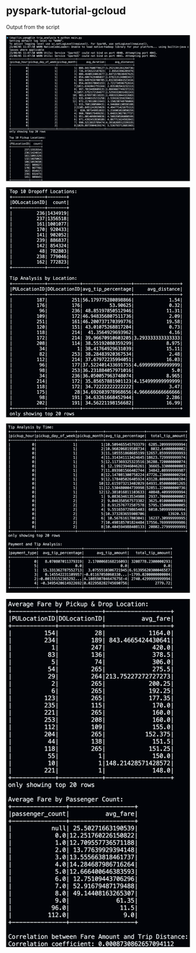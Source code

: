 # pyspark-tutorial-gcloud

Output from the script

![1691228952826](image/README/1691228952826.png)

![1691229005170](image/README/1691229005170.png)

![1691229054184](image/README/1691229054184.png)

![1691229146154](image/README/1691229146154.png)
